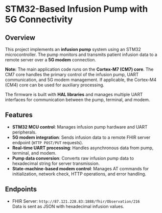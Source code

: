 # STM32-Based Infusion Pump with 5G Connectivity

## Overview
This project implements an **infusion pump** system using an STM32 microcontroller. The pump monitors and transmits patient infusion data to a remote server over a **5G modem** connection. 

**Note:** The main application code runs on the **Cortex-M7 (CM7) core**. The CM7 core handles the primary control of the infusion pump, UART communication, and 5G modem management. If applicable, the Cortex-M4 (CM4) core can be used for auxiliary processing.

The firmware is built with **HAL libraries** and manages multiple UART interfaces for communication between the pump, terminal, and modem.

## Features
- **STM32 MCU control**: Manages infusion pump hardware and UART peripherals.
- **5G modem integration**: Sends infusion data to a remote FHIR server endpoint (`HTTP POST/PUT` requests).
- **Real-time UART processing**: Handles asynchronous data from pump, terminal, and modem.
- **Pump data conversion**: Converts raw infusion pump data to hexadecimal string for server transmission.
- **State-machine-based modem control**: Manages AT commands for initialization, network check, HTTP operations, and error handling.

## Endpoints
- FHIR Server: `http://87.121.228.83:1888/fhir/Observation/216`  
  Data is sent as JSON with hexadecimal infusion values.
